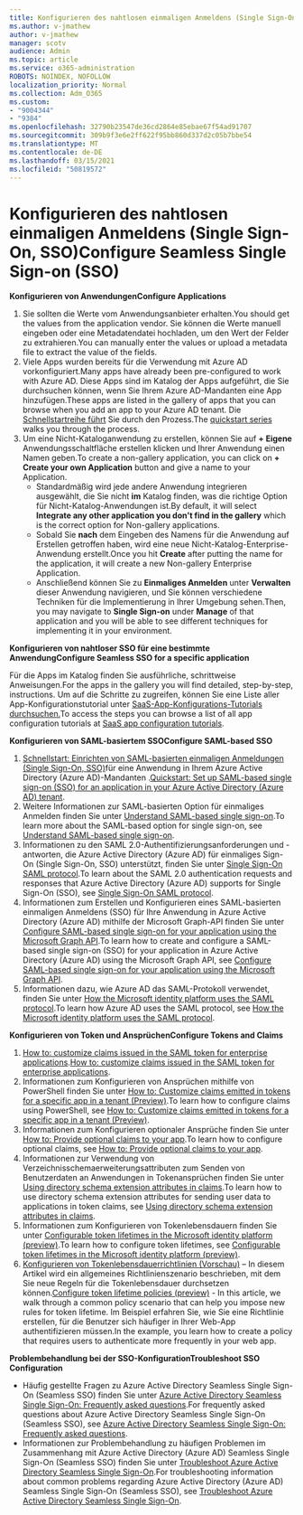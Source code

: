 ```yaml
---
title: Konfigurieren des nahtlosen einmaligen Anmeldens (Single Sign-On, SSO)
ms.author: v-jmathew
author: v-jmathew
manager: scotv
audience: Admin
ms.topic: article
ms.service: o365-administration
ROBOTS: NOINDEX, NOFOLLOW
localization_priority: Normal
ms.collection: Adm_O365
ms.custom:
- "9004344"
- "9384"
ms.openlocfilehash: 32790b23547de36cd2864e85ebae67f54ad91707
ms.sourcegitcommit: 309b9f3e6e2ff622f95bb860d337d2c05b7bbe54
ms.translationtype: MT
ms.contentlocale: de-DE
ms.lasthandoff: 03/15/2021
ms.locfileid: "50819572"
---
```

# <a name="configure-seamless-single-sign-on-sso"></a><span data-ttu-id="da615-102">Konfigurieren des nahtlosen einmaligen Anmeldens (Single Sign-On, SSO)</span><span class="sxs-lookup"><span data-stu-id="da615-102">Configure Seamless Single Sign-on (SSO)</span></span>

<span data-ttu-id="da615-103">**Konfigurieren von Anwendungen**</span><span class="sxs-lookup"><span data-stu-id="da615-103">**Configure Applications**</span></span>

1. <span data-ttu-id="da615-104">Sie sollten die Werte vom Anwendungsanbieter erhalten.</span><span class="sxs-lookup"><span data-stu-id="da615-104">You should get the values from the application vendor.</span></span> <span data-ttu-id="da615-105">Sie können die Werte manuell eingeben oder eine Metadatendatei hochladen, um den Wert der Felder zu extrahieren.</span><span class="sxs-lookup"><span data-stu-id="da615-105">You can manually enter the values or upload a metadata file to extract the value of the fields.</span></span>
2. <span data-ttu-id="da615-106">Viele Apps wurden bereits für die Verwendung mit Azure AD vorkonfiguriert.</span><span class="sxs-lookup"><span data-stu-id="da615-106">Many apps have already been pre-configured to work with Azure AD.</span></span> <span data-ttu-id="da615-107">Diese Apps sind im Katalog der Apps aufgeführt, die Sie durchsuchen können, wenn Sie Ihrem Azure AD-Mandanten eine App hinzufügen.</span><span class="sxs-lookup"><span data-stu-id="da615-107">These apps are listed in the gallery of apps that you can browse when you add an app to your Azure AD tenant.</span></span> <span data-ttu-id="da615-108">Die [Schnellstartreihe führt](https://docs.microsoft.com/azure/active-directory/manage-apps/add-application-portal-configure) Sie durch den Prozess.</span><span class="sxs-lookup"><span data-stu-id="da615-108">The [quickstart series](https://docs.microsoft.com/azure/active-directory/manage-apps/add-application-portal-configure) walks you through the process.</span></span>
3. <span data-ttu-id="da615-109">Um eine Nicht-Kataloganwendung zu erstellen, können Sie auf **+ Eigene** Anwendungsschaltfläche erstellen klicken und Ihrer Anwendung einen Namen geben.</span><span class="sxs-lookup"><span data-stu-id="da615-109">To create a non-gallery application, you can click on **+ Create your own Application** button and give a name to your Application.</span></span>
    - <span data-ttu-id="da615-110">Standardmäßig wird jede andere Anwendung integrieren ausgewählt, die Sie nicht **im** Katalog finden, was die richtige Option für Nicht-Katalog-Anwendungen ist.</span><span class="sxs-lookup"><span data-stu-id="da615-110">By default, it will select **Integrate any other application you don't find in the gallery** which is the correct option for Non-gallery applications.</span></span>
    - <span data-ttu-id="da615-111">Sobald Sie **nach** dem Eingeben des Namens für die Anwendung auf Erstellen getroffen haben, wird eine neue Nicht-Katalog-Enterprise-Anwendung erstellt.</span><span class="sxs-lookup"><span data-stu-id="da615-111">Once you hit **Create** after putting the name for the application, it will create a new Non-gallery Enterprise Application.</span></span>
    - <span data-ttu-id="da615-112">Anschließend können Sie zu **Einmaliges Anmelden** unter **Verwalten** dieser Anwendung navigieren, und Sie können verschiedene Techniken für die Implementierung in Ihrer Umgebung sehen.</span><span class="sxs-lookup"><span data-stu-id="da615-112">Then, you may navigate to **Single Sign-on** under **Manage** of that application and you will be able to see different techniques for implementing it in your environment.</span></span>

<span data-ttu-id="da615-113">**Konfigurieren von nahtloser SSO für eine bestimmte Anwendung**</span><span class="sxs-lookup"><span data-stu-id="da615-113">**Configure Seamless SSO for a specific application**</span></span>

<span data-ttu-id="da615-114">Für die Apps im Katalog finden Sie ausführliche, schrittweise Anweisungen.</span><span class="sxs-lookup"><span data-stu-id="da615-114">For the apps in the gallery you will find detailed, step-by-step, instructions.</span></span> <span data-ttu-id="da615-115">Um auf die Schritte zu zugreifen, können Sie eine Liste aller App-Konfigurationstutorial unter [SaaS-App-Konfigurations-Tutorials durchsuchen.](https://docs.microsoft.com/azure/active-directory/saas-apps/tutorial-list)</span><span class="sxs-lookup"><span data-stu-id="da615-115">To access the steps you can browse a list of all app configuration tutorials at [SaaS app configuration tutorials](https://docs.microsoft.com/azure/active-directory/saas-apps/tutorial-list).</span></span>

<span data-ttu-id="da615-116">**Konfigurieren von SAML-basiertem SSO**</span><span class="sxs-lookup"><span data-stu-id="da615-116">**Configure SAML-based SSO**</span></span>

1. <span data-ttu-id="da615-117">[Schnellstart: Einrichten von SAML-basierten einmaligen Anmeldungen (Single Sign-On, SSO)](https://docs.microsoft.com/azure/active-directory/manage-apps/add-application-portal-setup-sso)für eine Anwendung in Ihrem Azure Active Directory (Azure AD)-Mandanten .</span><span class="sxs-lookup"><span data-stu-id="da615-117">[Quickstart: Set up SAML-based single sign-on (SSO) for an application in your Azure Active Directory (Azure AD) tenant](https://docs.microsoft.com/azure/active-directory/manage-apps/add-application-portal-setup-sso).</span></span>
2. <span data-ttu-id="da615-118">Weitere Informationen zur SAML-basierten Option für einmaliges Anmelden finden Sie unter [Understand SAML-based single sign-on](https://docs.microsoft.com/azure/active-directory/manage-apps/configure-saml-single-sign-on).</span><span class="sxs-lookup"><span data-stu-id="da615-118">To learn more about the SAML-based option for single sign-on, see [Understand SAML-based single sign-on](https://docs.microsoft.com/azure/active-directory/manage-apps/configure-saml-single-sign-on).</span></span>
3. <span data-ttu-id="da615-119">Informationen zu den SAML 2.0-Authentifizierungsanforderungen und -antworten, die Azure Active Directory (Azure AD) für einmaliges Sign-On (Single Sign-On, SSO) unterstützt, finden Sie unter [Single Sign-On SAML protocol](https://docs.microsoft.com/azure/active-directory/develop/single-sign-on-saml-protocol).</span><span class="sxs-lookup"><span data-stu-id="da615-119">To learn about the SAML 2.0 authentication requests and responses that Azure Active Directory (Azure AD) supports for Single Sign-On (SSO), see [Single Sign-On SAML protocol](https://docs.microsoft.com/azure/active-directory/develop/single-sign-on-saml-protocol).</span></span>
4. <span data-ttu-id="da615-120">Informationen zum Erstellen und Konfigurieren eines SAML-basierten einmaligen Anmeldens (SSO) für Ihre Anwendung in Azure Active Directory (Azure AD) mithilfe der Microsoft Graph-API finden Sie unter [Configure SAML-based single sign-on for your application using the Microsoft Graph API](https://docs.microsoft.com/graph/application-saml-sso-configure-api).</span><span class="sxs-lookup"><span data-stu-id="da615-120">To learn how to create and configure a SAML-based single sign-on (SSO) for your application in Azure Active Directory (Azure AD) using the Microsoft Graph API, see [Configure SAML-based single sign-on for your application using the Microsoft Graph API](https://docs.microsoft.com/graph/application-saml-sso-configure-api).</span></span>
5. <span data-ttu-id="da615-121">Informationen dazu, wie Azure AD das SAML-Protokoll verwendet, finden Sie unter [How the Microsoft identity platform uses the SAML protocol](https://docs.microsoft.com/azure/active-directory/develop/active-directory-saml-protocol-reference).</span><span class="sxs-lookup"><span data-stu-id="da615-121">To learn how Azure AD uses the SAML protocol, see [How the Microsoft identity platform uses the SAML protocol](https://docs.microsoft.com/azure/active-directory/develop/active-directory-saml-protocol-reference).</span></span>

<span data-ttu-id="da615-122">**Konfigurieren von Token und Ansprüchen**</span><span class="sxs-lookup"><span data-stu-id="da615-122">**Configure Tokens and Claims**</span></span>

1. <span data-ttu-id="da615-123">[How to: customize claims issued in the SAML token for enterprise applications](https://docs.microsoft.com/azure/active-directory/develop/active-directory-saml-claims-customization).</span><span class="sxs-lookup"><span data-stu-id="da615-123">[How to: customize claims issued in the SAML token for enterprise applications](https://docs.microsoft.com/azure/active-directory/develop/active-directory-saml-claims-customization).</span></span>
2. <span data-ttu-id="da615-124">Informationen zum Konfigurieren von Ansprüchen mithilfe von PowerShell finden Sie unter [How to: Customize claims emitted in tokens for a specific app in a tenant (Preview)](https://docs.microsoft.com/azure/active-directory/develop/active-directory-claims-mapping).</span><span class="sxs-lookup"><span data-stu-id="da615-124">To learn how to configure claims using PowerShell, see [How to: Customize claims emitted in tokens for a specific app in a tenant (Preview)](https://docs.microsoft.com/azure/active-directory/develop/active-directory-claims-mapping).</span></span>
3. <span data-ttu-id="da615-125">Informationen zum Konfigurieren optionaler Ansprüche finden Sie unter [How to: Provide optional claims to your app](https://docs.microsoft.com/azure/active-directory/develop/active-directory-optional-claims).</span><span class="sxs-lookup"><span data-stu-id="da615-125">To learn how to configure optional claims, see [How to: Provide optional claims to your app](https://docs.microsoft.com/azure/active-directory/develop/active-directory-optional-claims).</span></span>
4. <span data-ttu-id="da615-126">Informationen zur Verwendung von Verzeichnisschemaerweiterungsattributen zum Senden von Benutzerdaten an Anwendungen in Tokenansprüchen finden Sie unter [Using directory schema extension attributes in claims](https://docs.microsoft.com/azure/active-directory/develop/active-directory-schema-extensions).</span><span class="sxs-lookup"><span data-stu-id="da615-126">To learn how to use directory schema extension attributes for sending user data to applications in token claims, see [Using directory schema extension attributes in claims](https://docs.microsoft.com/azure/active-directory/develop/active-directory-schema-extensions).</span></span>
5. <span data-ttu-id="da615-127">Informationen zum Konfigurieren von Tokenlebensdauern finden Sie unter [Configurable token lifetimes in the Microsoft identity platform (preview)](https://docs.microsoft.com/azure/active-directory/develop/active-directory-configurable-token-lifetimes).</span><span class="sxs-lookup"><span data-stu-id="da615-127">To learn how to configure token lifetimes, see [Configurable token lifetimes in the Microsoft identity platform (preview)](https://docs.microsoft.com/azure/active-directory/develop/active-directory-configurable-token-lifetimes).</span></span>
6. <span data-ttu-id="da615-128">[Konfigurieren von Tokenlebensdauerrichtlinien (Vorschau)](https://docs.microsoft.com/azure/active-directory/develop/configure-token-lifetimes) – In diesem Artikel wird ein allgemeines Richtlinienszenario beschrieben, mit dem Sie neue Regeln für die Tokenlebensdauer durchsetzen können.</span><span class="sxs-lookup"><span data-stu-id="da615-128">[Configure token lifetime policies (preview)](https://docs.microsoft.com/azure/active-directory/develop/configure-token-lifetimes) - In this article, we walk through a common policy scenario that can help you impose new rules for token lifetime.</span></span> <span data-ttu-id="da615-129">Im Beispiel erfahren Sie, wie Sie eine Richtlinie erstellen, für die Benutzer sich häufiger in Ihrer Web-App authentifizieren müssen.</span><span class="sxs-lookup"><span data-stu-id="da615-129">In the example, you learn how to create a policy that requires users to authenticate more frequently in your web app.</span></span>

<span data-ttu-id="da615-130">**Problembehandlung bei der SSO-Konfiguration**</span><span class="sxs-lookup"><span data-stu-id="da615-130">**Troubleshoot SSO Configuration**</span></span>

- <span data-ttu-id="da615-131">Häufig gestellte Fragen zu Azure Active Directory Seamless Single Sign-On (Seamless SSO) finden Sie unter [Azure Active Directory Seamless Single Sign-On: Frequently asked questions](https://docs.microsoft.com/azure/active-directory/hybrid/how-to-connect-sso-faq).</span><span class="sxs-lookup"><span data-stu-id="da615-131">For frequently asked questions about Azure Active Directory Seamless Single Sign-On (Seamless SSO), see [Azure Active Directory Seamless Single Sign-On: Frequently asked questions](https://docs.microsoft.com/azure/active-directory/hybrid/how-to-connect-sso-faq).</span></span>
- <span data-ttu-id="da615-132">Informationen zur Problembehandlung zu häufigen Problemen im Zusammenhang mit Azure Active Directory (Azure AD) Seamless Single Sign-On (Seamless SSO) finden Sie unter [Troubleshoot Azure Active Directory Seamless Single Sign-On](https://docs.microsoft.com/azure/active-directory/hybrid/tshoot-connect-sso).</span><span class="sxs-lookup"><span data-stu-id="da615-132">For troubleshooting information about common problems regarding Azure Active Directory (Azure AD) Seamless Single Sign-On (Seamless SSO), see [Troubleshoot Azure Active Directory Seamless Single Sign-On](https://docs.microsoft.com/azure/active-directory/hybrid/tshoot-connect-sso).</span></span>

